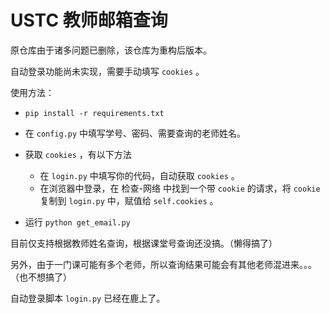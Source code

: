 # USTC 教师邮箱查询

原仓库由于诸多问题已删除，该仓库为重构后版本。

自动登录功能尚未实现，需要手动填写 `cookies` 。

使用方法：

- `pip install -r requirements.txt`

- 在 `config.py` 中填写学号、密码、需要查询的老师姓名。
- 获取 `cookies` ，有以下方法
  - 在 `login.py` 中填写你的代码，自动获取 `cookies` 。
  - 在浏览器中登录，在 检查-网络 中找到一个带 `cookie` 的请求，将 `cookie` 复制到 `login.py` 中，赋值给 `self.cookies` 。
- 运行 `python get_email.py` 

目前仅支持根据教师姓名查询，根据课堂号查询还没搞。（懒得搞了）

另外，由于一门课可能有多个老师，所以查询结果可能会有其他老师混进来。。。（也不想搞了）

自动登录脚本 `login.py` 已经在鹿上了。
